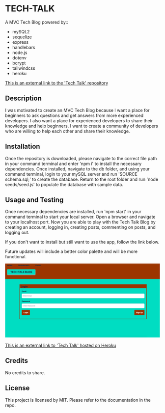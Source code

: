 # TECH-TALK

A MVC Tech Blog powered by::

- mySQL2
- sequelize
- express
- handlebars
- node.js
- dotenv
- bcrypt
- tailwindcss
- heroku

[This is an external link to the 'Tech Talk' repository](https://github.com/rhodemc/tech-talk)

## Description

I was motivated to create an MVC Tech Blog because I want a place for beginners to ask questions and get answers from more experienced developers. I also want a place for experienced developers to share their knowledge and help beginners. I want to create a community of developers who are willing to help each other and share their knowledge.

## Installation

Once the repository is downloaded, please navigate to the correct file path in your command terminal and enter 'npm i' to install the necessary dependencies. Once installed, navigate to the db folder, and using your command terminal, login to your mySQL server and run 'SOURCE schema.sql;' to create the database. Return to the root folder and run 'node seeds/seed.js' to populate the database with sample data.

## Usage and Testing

Once necessary dependencies are installed, run 'npm start' in your command terminal to start your local server. Open a browser and navigate to your localhost port. Now you are able to play with the Tech Talk Blog by creating an account, logging in, creating posts, commenting on posts, and logging out.

If you don't want to install but still want to use the app, follow the link below.

Future updates will include a better color palette and will be more functional.

![Tech Talk - A MVC Tech Blog](/public/images/tech-talk.png)

[This is an external link to 'Tech Talk' hosted on Heroku](https://techtech-talktalk.herokuapp.com/)

## Credits

No credits to share.

## License

This project is licensed by MIT. Please refer to the documentation in the repo.